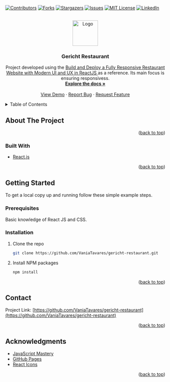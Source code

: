 <div id="top"></div>

[![Contributors][contributors-shield]][contributors-url]
[![Forks][forks-shield]][forks-url]
[![Stargazers][stars-shield]][stars-url]
[![Issues][issues-shield]][issues-url]
[![MIT License][license-shield]][license-url]
[![LinkedIn][linkedin-shield]][linkedin-url]

<!-- PROJECT LOGO -->
<br />
<div align="center">
  <a href="https://github.com/VaniaTavares/gericht-restaurant">
    <img src="public/images/favicon.ico" alt="Logo" width="80" height="80">
  </a>

<h3 align="center">Gericht Restaurant</h3>

  <p align="center">
    Project developed using the <a href="https://www.youtube.com/watch?v=4oV65GVVits&list=PL1_JkHaA0utwAb13N-NPqnvdSX67iLBEi&index=13">Build and Deploy a Fully Responsive Restaurant Website with Modern UI and UX in ReactJS </a> as a reference. Its main focus is ensuring responsivess.
    <br />
    <a href="https://github.com/VaniaTavares/gericht-restaurant"><strong>Explore the docs »</strong></a>
    <br />
    <br />
    <a href="https://github.com/VaniaTavares/gericht-restaurant">View Demo</a>
    ·
    <a href="https://github.com/VaniaTavares/gericht-restaurant/issues">Report Bug</a>
    ·
    <a href="https://github.com/VaniaTavares/gericht-restaurant/issues">Request Feature</a>
  </p>
</div>

<!-- TABLE OF CONTENTS -->
<details>
  <summary>Table of Contents</summary>
  <ol>
    <li>
      <a href="#about-the-project">About The Project</a>
      <ul>
        <li><a href="#built-with">Built With</a></li>
      </ul>
    </li>
    <li>
      <a href="#getting-started">Getting Started</a>
      <ul>
        <li><a href="#prerequisites">Prerequisites</a></li>
        <li><a href="#installation">Installation</a></li>
      </ul>
    </li>
    <li><a href="#usage">Usage</a></li>
    <li><a href="#roadmap">Roadmap</a></li>
    <li><a href="#contributing">Contributing</a></li>
    <li><a href="#license">License</a></li>
    <li><a href="#contact">Contact</a></li>
    <li><a href="#acknowledgments">Acknowledgments</a></li>
  </ol>
</details>

<!-- ABOUT THE PROJECT -->

## About The Project

<p align="right">(<a href="#top">back to top</a>)</p>

### Built With

- [React.js](https://reactjs.org/)

<p align="right">(<a href="#top">back to top</a>)</p>

<!-- GETTING STARTED -->

## Getting Started

To get a local copy up and running follow these simple example steps.

### Prerequisites

Basic knowledge of React JS and CSS.

### Installation

1. Clone the repo
   ```sh
   git clone https://github.com/VaniaTavares/gericht-restaurant.git
   ```
2. Install NPM packages
   ```sh
   npm install
   ```

<p align="right">(<a href="#top">back to top</a>)</p>

<!-- CONTACT -->

## Contact

Project Link: [https://github.com/VaniaTavares/gericht-restaurant](https://github.com/VaniaTavares/gericht-restaurant)

<p align="right">(<a href="#top">back to top</a>)</p>

<!-- ACKNOWLEDGMENTS -->

## Acknowledgments

- [JavaScript Mastery](https://www.youtube.com/channel/UCmXmlB4-HJytD7wek0Uo97A)
- [GitHub Pages](https://pages.github.com)
- [React Icons](https://react-icons.github.io/react-icons/search)

<p align="right">(<a href="#top">back to top</a>)</p>

<!-- MARKDOWN LINKS & IMAGES -->
<!-- https://www.markdownguide.org/basic-syntax/#reference-style-links -->

[contributors-shield]: https://img.shields.io/github/contributors/VaniaTavares/gericht-restaurant.svg?style=for-the-badge
[contributors-url]: https://github.com/VaniaTavares/gericht-restaurant/graphs/contributors
[forks-shield]: https://img.shields.io/github/forks/VaniaTavares/gericht-restaurant.svg?style=for-the-badge
[forks-url]: https://github.com/VaniaTavares/gericht-restaurant/network/members
[stars-shield]: https://img.shields.io/github/stars/VaniaTavares/gericht-restaurant.svg?style=for-the-badge
[stars-url]: https://github.com/VaniaTavares/gericht-restaurant/stargazers
[issues-shield]: https://img.shields.io/github/issues/VaniaTavares/gericht-restaurant.svg?style=for-the-badge
[issues-url]: https://github.com/VaniaTavares/gericht-restaurant/issues
[license-shield]: https://img.shields.io/github/license/VaniaTavares/gericht-restaurant.svg?style=for-the-badge
[license-url]: https://github.com/VaniaTavares/gericht-restaurant/blob/master/LICENSE.txt
[linkedin-shield]: https://img.shields.io/badge/-LinkedIn-black.svg?style=for-the-badge&logo=linkedin&colorB=555
[linkedin-url]: https://linkedin.com/in/vaniapltavares
[product-screenshot]: images/screenshot.png
